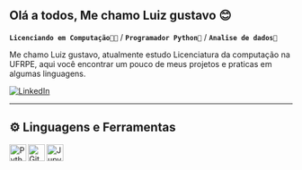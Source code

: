 ## Olá a todos, Me chamo Luiz gustavo 😊


**`Licenciando em Computação👨‍🏫`** / **`Programador Python📘`** / **`Analise de dados📘`** 

Me chamo Luiz gustavo, atualmente estudo Licenciatura da computação na UFRPE, aqui você encontrar um pouco de meus projetos e praticas em algumas linguagens.

<a href="www.linkedin.com/in/luiz-gustavo-62b293214/">
         <img alt="LinkedIn" title="See my LinkdIn" src=https://custom-icon-badges.demolab.com/badge/-LinkedIn-teal?color=339bdf&style=for-the-badge&logo=linkedin&logoColor=white&labelColor=2789ca&/></a> 

---



## ⚙️  Linguagens e Ferramentas

<img 
    align="left"
    alt="Python"
    title="Python"
    width="30px"
   src="https://cdn.jsdelivr.net/gh/devicons/devicon@latest/icons/python/python-original.svg"
/>
<img
    align="left"
    alt="Git"
    title="Git"
    width="30px"
    src="https://cdn.jsdelivr.net/gh/devicons/devicon@latest/icons/git/git-original.svg"
/>
<img
    align="left"
    alt="Jupyter Notebook"
    title="Jupyter Notebook"
    width="30px"
    src="https://cdn.jsdelivr.net/gh/devicons/devicon@latest/icons/jupyter/jupyter-original-wordmark.svg"
/>
